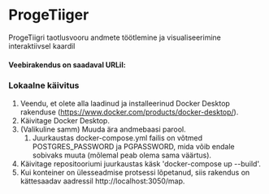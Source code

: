 # ProgeTiiger
 ProgeTiigri taotlusvooru andmete töötlemine ja visualiseerimine interaktiivsel kaardil

#### Veebirakendus on saadaval URLil:


### Lokaalne käivitus

1. Veendu, et olete alla laadinud ja installeerinud Docker Desktop rakenduse (https://www.docker.com/products/docker-desktop/).
2. Käivitage Docker Desktop.
3. (Valikuline samm) Muuda ära andmebaasi parool.
    1. Juurkaustas docker-compose.yml failis on võtmed POSTGRES_PASSWORD ja PGPASSWORD, mida võib endale sobivaks muuta (mõlemal peab olema sama väärtus).
4. Käivitage repositooriumi juurkaustas käsk 'docker-compose up --build'.
5. Kui konteiner on ülesseadmise protsessi lõpetanud, siis rakendus on kättesaadav aadressil http://localhost:3050/map.